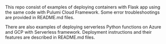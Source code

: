 This repo consist of examples of deploying containers with Flask app using the same code with Pulumi Cloud Framework. 
Some error troubleshootings are provided in README.md files.  

There are also examples of deploying serverless Python functions on Azure and GCP with Serverless framework.
Deployment instructions and their features are described in README.md files.

